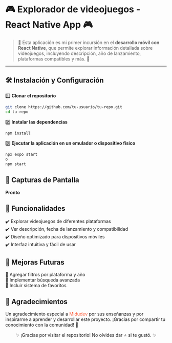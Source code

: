 # 🎮 Explorador de videojuegos - React Native App 🎮

> 📱 Esta aplicación es mi primer incursión en el **desarrollo móvil con React Native**, que permite explorar información detallada sobre videojuegos, incluyendo descripción, año de lanzamiento, plataformas compatibles y más. 🚀

---

## 🛠️ Instalación y Configuración

1️⃣ **Clonar el repositorio**  
```bash
git clone https://github.com/tu-usuario/tu-repo.git
cd tu-repo
```

2️⃣ **Instalar las dependencias**
```bash
npm install
```

3️⃣ **Ejecutar la aplicación en un emulador o dispositivo físico**
```bash
npx expo start
o
npm start

```

## 📸 Capturas de Pantalla
<!--- 
![Texto alternativo](URL-de-la-imagen)
![Captura de Pantalla de la App](https://github.com/tuusuario/turepositorio/blob/main/path/to/imagen.png)

## 🎥 Vista Previa en GIF
![Demo de la App](./ruta-a-tu-gif.gif)
--->
**Pronto** 



## 🚀 Funcionalidades
✔️ Explorar videojuegos de diferentes plataformas <br>
✔️ Ver descripción, fecha de lanzamiento y compatibilidad <br>
✔️ Diseño optimizado para dispositivos móviles <br>
✔️ Interfaz intuitiva y fácil de usar <br>

## 🌟 Mejoras Futuras
🔹 Agregar filtros por plataforma y año <br>
🔹 Implementar búsqueda avanzada <br>
🔹 Incluir sistema de favoritos <br>

## 📜 Agradecimientos
<p>
    Un agradecimiento especial a <span style="color: #FF5733;">Midudev</span> por sus enseñanzas y por inspirarme a aprender y desarrollar este proyecto. ¡Gracias por compartir tu conocimiento con la comunidad! 🎉
</p>

<p align="center">
    ✨ ¡Gracias por visitar el repositorio! No olvides dar ⭐ si te gustó. ✨
<p>